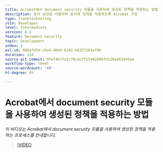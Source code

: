 ```yaml
---
title: Acrobat에서 document security 모듈을 사용하여 생성된 정책을 적용하는 방법
description: 문서 보안을 사용하여 문서에 정책을 적용하도록 Acrobat 구성
type: Troubleshooting
role: Developer
level: Intermediate
version: 6.5
feature: Document Security
topic: Development
index: y
exl-id: 086afdf4-c9a4-4bb9-b242-e6337281ef9b
duration: 134
source-git-commit: 9fef4b77a2c70c8cf525d42686f4120e481945ee
workflow-type: tm+mt
source-wordcount: '49'
ht-degree: 0%

---
```


# Acrobat에서 document security 모듈을 사용하여 생성된 정책을 적용하는 방법

*이 비디오는 Acrobat에서 document security 모듈을 사용하여 생성된 정책을 적용하는 프로세스를 안내합니다.*

>[!VIDEO](https://video.tv.adobe.com/v/335486?quality=12&learn=on)
